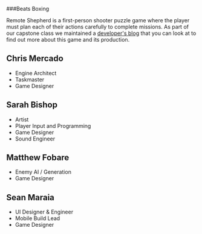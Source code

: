 ###Beats Boxing


Remote Shepherd is a first-person shooter puzzle game where the player must plan each of their actions carefully to complete missions. As part of our capstone class we maintained a [developer's blog](http://remote-shepherd.blogspot.com/) that you can look at to find out more about this game and its production.

## Chris Mercado
* Engine Architect
* Taskmaster
* Game Designer


## Sarah Bishop
* Artist
* Player Input and Programming
* Game Designer
* Sound Engineer


## Matthew Fobare
* Enemy AI / Generation
* Game Designer

## Sean Maraia
* UI Designer & Engineer
* Mobile Build Lead
* Game Designer
